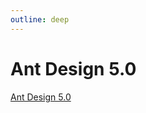 ```yaml
---
outline: deep
---
```


# Ant Design 5.0

[Ant Design 5.0](https://ant-design.antgroup.com/index-cn)


